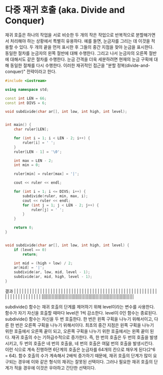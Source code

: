 # 다중 재귀 호출 (aka. Divide and Conquer)

재귀 호출은 하나의 작업을 서로 비슷한 두 개의 작은 작업으로 반복적으로 분할해가면서 처리해야 하는 상황에서 특별히 유용하다. 예를 들면, 눈금자를 그리는 데 이것을 적용할 수 있다. 두 개의 끝을 먼저 표시한 후 그들의 중간 지점을 찾아 눈금을 표시한다. 동일한 절차를 눈금자의 왼쪽 절반에 대해 수행한다. 그리고 나서 눈금자의 오른쪽 절반에 대해서도 같은 절차를 수행한다. 눈금 간격을 더욱 세분하려면 현재의 눈금 구획에 대해 동일한 절채를 다시 수행한다. 이러한 재귀적인 접근을 "분할 정복(divide-and-conquer)" 전략이라고 한다.


```c++ linenums="1"
#include <iostream>

using namespace std;

const int LEN = 66;
const int DIVS = 6;

void subdivide(char ar[], int low, int high, int level);


int main() {
    char ruler[LEN];

    for (int i = 1; i < LEN - 2; i++) {
        ruler[i] = ' ';
    }
    ruler[LEN - 1] = '\0';

    int max = LEN - 2;
    int min = 0;

    ruler[min] = ruler[max] = '|';

    cout << ruler << endl;

    for (int i = 1; i <= DIVS; i++) {
        subdivide(ruler, min, max, i);
        cout << ruler << endl;
        for (int j = 1; j < LEN - 2; j++) {
            ruler[j] = ' ';
        }
    }

    return 0;
}


void subdivide(char ar[], int low, int high, int level) {
    if (level == 0)
        return;

    int mid = (high + low) / 2;
    ar[mid] = '|';
    subdivide(ar, low, mid, level - 1);
    subdivide(ar, mid, high, level - 1);
}
```

결과
|                                                               |
|                               |                               |
|               |               |               |               |
|       |       |       |       |       |       |       |       |
|   |   |   |   |   |   |   |   |   |   |   |   |   |   |   |   |
| | | | | | | | | | | | | | | | | | | | | | | | | | | | | | | | |
|||||||||||||||||||||||||||||||||||||||||||||||||||||||||||||||||

subdivide() 함수는 재귀 호출의 단계를 제어하기 위해 level이라는 변수를 사용한다. 함수가 자기 자신을 호출할 때마다 level은 1씩 감소한다. level이 0인 함수는 종료된다. subdivide() 함수는 자신을 두 번 호출한다. 한 번은 왼쪽 구획을 나누기 위해서이고, 다른 한 번은 오른쪽 구획을 나누기 위해서이다. 최초의 중간 지점은 왼쪽 구획을 나누기 위한 호출에서 오른쪽 끝이 되고, 오른쪽 구획을 나누기 위한 호출에서는 왼쪽 끝이 된다. 재귀 호출의 수는 기하급수적으로 증가한다. 즉, 한 번의 호출은 두 번의 호출을 발생시키고, 두 번의 호출은 네 번의 호출을, 네 번의 호출은 여덞 번의 호출을 발생시킨다. 이런 식으로 계속 진행하면 6단계의 호출은 눈금자를 64개의 칸으로 채우게 된다(2^6 = 64). 
함수 호출의 수가 계속해서 2배씩 증가하기 때문에, 재귀 호출의 단계가 많이 요구되는 경우에 이와 같은 형식의 재귀는 잘못된 선택이다. 그러나 필요한 재귀 호출의 단계가 적을 경우에 이것은 우아하고 간단한 선택이다.